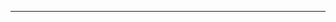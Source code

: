 <!--
CO_OP_TRANSLATOR_METADATA:
{
  "original_hash": "77735b446eb79b1bba9c849865cd0ced",
  "translation_date": "2025-08-28T18:06:46+00:00",
  "source_file": "03-GettingStarted/05-stdio-server/README.md",
  "language_code": "hr"
}
-->


---

